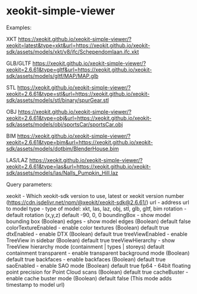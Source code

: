 # xeokit-simple-viewer

Examples:

XKT
https://xeokit.github.io/xeokit-simple-viewer/?xeokit=latest&type=xkt&url=https://xeokit.github.io/xeokit-sdk/assets/models/xkt/v8/ifc/Schependomlaan.ifc.xkt

GLB/GLTF
https://xeokit.github.io/xeokit-simple-viewer/?xeokit=2.6.61&type=gltf&url=https://xeokit.github.io/xeokit-sdk/assets/models/gltf/MAP/MAP.glb

STL
https://xeokit.github.io/xeokit-simple-viewer/?xeokit=2.6.61&type=stl&url=https://xeokit.github.io/xeokit-sdk/assets/models/stl/binary/spurGear.stl

OBJ
https://xeokit.github.io/xeokit-simple-viewer/?xeokit=2.6.61&type=obj&url=https://xeokit.github.io/xeokit-sdk/assets/models/obj/sportsCar/sportsCar.obj

BIM
https://xeokit.github.io/xeokit-simple-viewer/?xeokit=2.6.61&type=bim&url=https://xeokit.github.io/xeokit-sdk/assets/models/dotbim/BlenderHouse.bim

LAS/LAZ
https://xeokit.github.io/xeokit-simple-viewer/?xeokit=2.6.61&type=las&url=https://xeokit.github.io/xeokit-sdk/assets/models/las/Nalls_Pumpkin_Hill.laz


Query parameters:

xeokit - Which xeokit-sdk version to use, latest or xeokit version number (https://cdn.jsdelivr.net/npm/@xeokit/xeokit-sdk@2.6.61/)
url - address url to model
type - type of model: xkt, las, laz, obj, stl, glb, gltf, bim
rotation - default rotation (x,y,z) default -90, 0, 0
boundingBox - show model bounding box (Boolean)
edges - show model edges (Boolean) default false
colorTextureEnabled - enable color textures (Boolean) default true
dtxEnabled - enable DTX (Boolean) default true
treeViewEnabled - enable TreeView in sidebar (Boolean) default true
treeViewHierarchy - show TreeView hierarchy mode (containment | types | storeys) default containment
transparent - enable transparent background mode (Boolean) default true
backfaces - enable backfaces (Boolean) default true
saoEnabled - enable SAO mode (Boolean) default true
fp64 - 64bit floating point precision for Point Cloud scans (Boolean) default true
cacheBuster - enable cache buster mode (Boolean) default false (This mode adds timestamp to model url)
